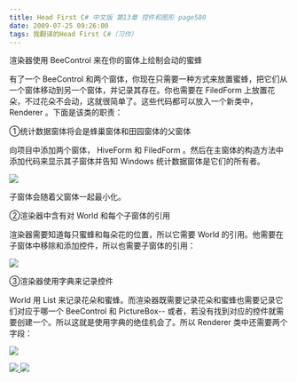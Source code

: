 ```yaml
---
title: Head First C# 中文版 第13章 控件和图形 page580
date: 2009-07-25 09:26:00
tags: 我翻译的Head First C#（习作）
---
```

渲染器使用  BeeControl  来在你的窗体上绘制会动的蜜蜂

  

有了一个  BeeControl  和两个窗体，你现在只需要一种方式来放置蜜蜂，把它们从一个窗体移动到另一个窗体，并记录其存在。你也需要在
FiledForm  上放置花朵，不过花朵不会动，这就很简单了。这些代码都可以放入一个新类中，  Renderer  。下面是该类的职责：

  

①统计数据窗体将会是蜂巢窗体和田园窗体的父窗体

  

向项目中添加两个窗体，  HiveForm  和  FiledForm  。然后在主窗体的构造方法中添加代码来显示其子窗体并告知  Windows
统计数据窗体是它们的所有者。

  

![](http://student.csdn.net/attachment/200907/25/39098_1248485216MEXM.jpg)

子窗体会随着父窗体一起最小化。

  

②渲染器中含有对  World  和每个子窗体的引用

  

渲染器需要知道每只蜜蜂和每朵花的位置，所以它需要  World  的引用。他需要在子窗体中移除和添加控件，所以也需要子窗体的引用：

  

![](http://student.csdn.net/attachment/200907/25/39098_1248485216bak2.jpg)

③渲染器使用字典来记录控件

  

World  用  List  来记录花朵和蜜蜂。而渲染器既需要记录花朵和蜜蜂也需要记录它们对应于哪一个  BeeControl  和
PictureBox--  或者，若没有找到对应的控件就需要创建一个。所以这就是使用字典的绝佳机会了。所以  Renderer  类中还需要两个字段：

  

![](http://student.csdn.net/attachment/200907/25/39098_1248485216YtIi.jpg)



[ ![](https://profile.csdnimg.cn/5/2/5/3_cuipengfei1)
![](https://g.csdnimg.cn/static/user-reg-year/1x/11.png)
](https://blog.csdn.net/cuipengfei1)





